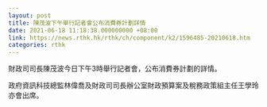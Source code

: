 ```yaml
---
layout: post
title: 陳茂波下午舉行記者會公布消費券計劃詳情
date: 2021-06-18 11:18:38.000000000 +08:00
link: https://news.rthk.hk/rthk/ch/component/k2/1596485-20210618.htm
categories: rthk
---
```


財政司司長陳茂波今日下午3時舉行記者會，公布消費券計劃的詳情。

政府資訊科技總監林偉喬及財政司司長辦公室財政預算案及稅務政策組主任王學玲亦會出席。
　　
